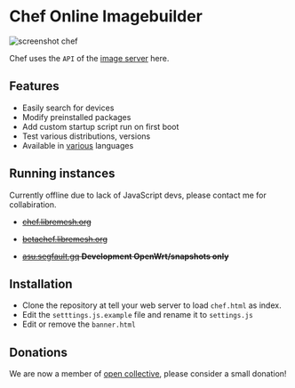 # Chef Online Imagebuilder

![screenshot chef](https://user-images.githubusercontent.com/16000931/54073419-21681c00-4287-11e9-8592-3648431f1b41.png)

Chef uses the `API` of the [image server](https://github.com/aparcar/attendedsysupgrade-server) here.

## Features

* Easily search for devices
* Modify preinstalled packages
* Add custom startup script run on first boot
* Test various distributions, versions
* Available in [various](https://github.com/libremesh/chef/tree/master/i18n) languages

## Running instances

Currently offline due to lack of JavaScript devs, please contact me for collabiration.

* ~~[chef.libremesh.org](https://chef.libremesh.org)~~
* ~~[betachef.libremesh.org](https://betachef.libremesh.org)~~

* ~~[asu.segfault.gq](https://asu.segfault.gq/) **Development OpenWrt/snapshots only**~~

## Installation

* Clone the repository at tell your web server to load `chef.html` as index.
* Edit the `setttings.js.example` file and rename it to `settings.js`
* Edit or remove the `banner.html`

## Donations

We are now a member of [open collective](http://opencollective.com/libremesh), please consider a small donation!
